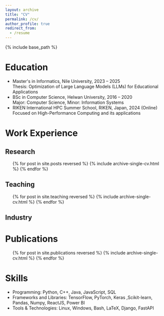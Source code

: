 ```yaml
---
layout: archive
title: "CV"
permalink: /cv/
author_profile: true
redirect_from:
  - /resume
---
```


{% include base_path %}

Education
======
* Master's in Informatics, Nile University, 2023 – 2025  
  Thesis: Optimization of Large Language Models (LLMs) for Educational Applications
* BSc in Computer Science, Helwan University, 2016 – 2020  
  Major: Computer Science, Minor: Information Systems  
* RIKEN International HPC Summer School, RIKEN, Japan, 2024 (Online)  
  Focused on High-Performance Computing and its applications

Work Experience
======

## Research

 <ul>{% for post in site.posts reversed %}
    {% include archive-single-cv.html %}
  {% endfor %}</ul>

## Teaching

  <ul>{% for post in site.teaching reversed %}
    {% include archive-single-cv.html %}
  {% endfor %}</ul>

## Industry



Publications
======
  <ul>{% for post in site.publications reversed %}
    {% include archive-single-cv.html %}
  {% endfor %}</ul>
  
<!-- Talks
======
  <ul>{% for post in site.talks reversed %}
    {% include archive-single-talk-cv.html  %}
  {% endfor %}</ul> -->
  
Skills
======
* Programming: Python, C++, Java, JavaScript, SQL
* Frameworks and Libraries: TensorFlow, PyTorch, Keras ,Scikit-learn, Pandas, Numpy, ReactJS, Power BI
* Tools & Technologies: Linux, Windows, Bash, LaTeX, Django, FastAPI

<!-- 
Service and leadership
======
* Currently signed in to 43 different slack teams -->
